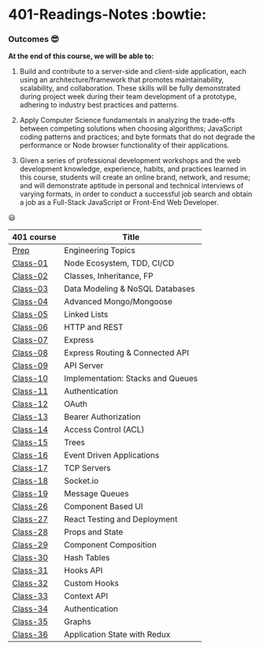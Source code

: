 # 401-Readings-Notes :bowtie:

### Outcomes :sunglasses:

**At the end of this course, we will be able to:**

1. Build and contribute to a server-side and client-side application, each using an architecture/framework that promotes maintainability, scalability, and collaboration. These skills will be fully demonstrated during project week during their team development of a prototype, adhering to industry best practices and patterns.

1. Apply Computer Science fundamentals in analyzing the trade-offs between competing solutions when choosing algorithms; JavaScript coding patterns and practices; and byte formats that do not degrade the performance or Node browser functionality of their applications.

1. Given a series of professional development workshops and the web development knowledge, experience, habits, and practices learned in this course, students will create an online brand, network, and resume; and will demonstrate aptitude in personal and technical interviews of varying formats, in order to conduct a successful job search and obtain a job as a Full-Stack JavaScript or Front-End Web Developer.

:smiley:

| 401 course                                                              | Title                             |
| ----------------------------------------------------------------------- | --------------------------------- |
| [Prep](https://yasminadaileh1.github.io/401-reading-notes/prep)         | Engineering Topics                |
| [Class-01](https://yasminadaileh1.github.io/401-reading-notes/class-01) | Node Ecosystem, TDD, CI/CD        |
| [Class-02](https://yasminadaileh1.github.io/401-reading-notes/class-02) | Classes, Inheritance, FP          |
| [Class-03](https://yasminadaileh1.github.io/401-reading-notes/class-03) | Data Modeling & NoSQL Databases   |
| [Class-04](https://yasminadaileh1.github.io/401-reading-notes/class-04) | Advanced Mongo/Mongoose           |
| [Class-05](https://yasminadaileh1.github.io/401-reading-notes/class-05) | Linked Lists                      |
| [Class-06](https://yasminadaileh1.github.io/401-reading-notes/class-06) | HTTP and REST                     |
| [Class-07](https://yasminadaileh1.github.io/401-reading-notes/class-07) | Express                           |
| [Class-08](https://yasminadaileh1.github.io/401-reading-notes/class-08) | Express Routing & Connected API   |
| [Class-09](https://yasminadaileh1.github.io/401-reading-notes/class-09) | API Server                        |
| [Class-10](https://yasminadaileh1.github.io/401-reading-notes/class-10) | Implementation: Stacks and Queues |
| [Class-11](https://yasminadaileh1.github.io/401-reading-notes/class-11) | Authentication                    |
| [Class-12](https://yasminadaileh1.github.io/401-reading-notes/class-12) | OAuth                             |
| [Class-13](https://yasminadaileh1.github.io/401-reading-notes/class-13) | Bearer Authorization              |
| [Class-14](https://yasminadaileh1.github.io/401-reading-notes/class-14) | Access Control (ACL)              |
| [Class-15](https://yasminadaileh1.github.io/401-reading-notes/class-15) | Trees                             |
| [Class-16](https://yasminadaileh1.github.io/401-reading-notes/class-16) | Event Driven Applications         |
| [Class-17](https://yasminadaileh1.github.io/401-reading-notes/class-17) | TCP Servers                       |
| [Class-18](https://yasminadaileh1.github.io/401-reading-notes/class-18) | Socket.io                         |
| [Class-19](https://yasminadaileh1.github.io/401-reading-notes/class-19) | Message Queues                    |
| [Class-26](https://yasminadaileh1.github.io/401-reading-notes/class-26) | Component Based UI                |
| [Class-27](https://yasminadaileh1.github.io/401-reading-notes/class-27) | React Testing and Deployment      |
| [Class-28](https://yasminadaileh1.github.io/401-reading-notes/class-28) | Props and State                   |
| [Class-29](https://yasminadaileh1.github.io/401-reading-notes/class-29) | Component Composition             |
| [Class-30](https://yasminadaileh1.github.io/401-reading-notes/class-30) | Hash Tables                       |
| [Class-31](https://yasminadaileh1.github.io/401-reading-notes/class-31) | Hooks API                         |
| [Class-32](https://yasminadaileh1.github.io/401-reading-notes/class-32) | Custom Hooks                      |
| [Class-33](https://yasminadaileh1.github.io/401-reading-notes/class-33) | Context API                       |
| [Class-34](https://yasminadaileh1.github.io/401-reading-notes/class-34) | Authentication                    |
| [Class-35](https://yasminadaileh1.github.io/401-reading-notes/class-35) | Graphs                            |
| [Class-36](https://yasminadaileh1.github.io/401-reading-notes/class-36) | Application State with Redux      |
